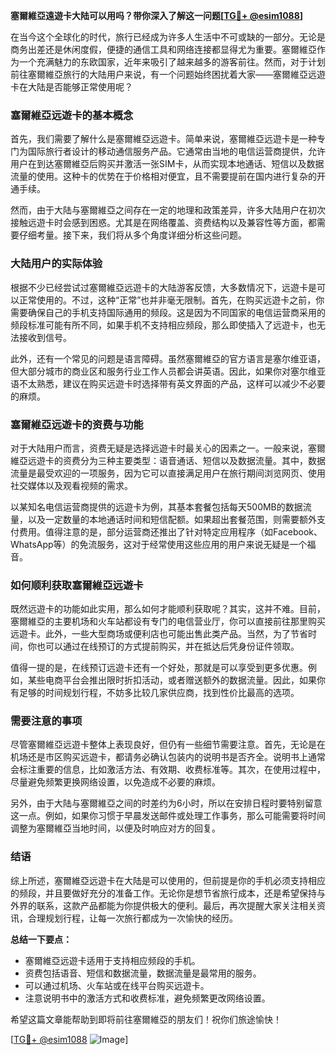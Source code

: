 **塞爾維亞遠遊卡大陆可以用吗？带你深入了解这一问题[[TG💪+ @esim1088](https://t.me/s/esim1088)]**

在当今这个全球化的时代，旅行已经成为许多人生活中不可或缺的一部分。无论是商务出差还是休闲度假，便捷的通信工具和网络连接都显得尤为重要。塞爾維亞作为一个充满魅力的东欧国家，近年来吸引了越来越多的游客前往。然而，对于计划前往塞爾維亞旅行的大陆用户来说，有一个问题始终困扰着大家——塞爾維亞远遊卡在大陆是否能够正常使用呢？

### 塞爾維亞远遊卡的基本概念

首先，我们需要了解什么是塞爾維亞远遊卡。简单来说，塞爾維亞远遊卡是一种专门为国际旅行者设计的移动通信服务产品。它通常由当地的电信运营商提供，允许用户在到达塞爾維亞后购买并激活一张SIM卡，从而实现本地通话、短信以及数据流量的使用。这种卡的优势在于价格相对便宜，且不需要提前在国内进行复杂的开通手续。

然而，由于大陆与塞爾維亞之间存在一定的地理和政策差异，许多大陆用户在初次接触远遊卡时会感到困惑。尤其是在网络覆盖、资费结构以及兼容性等方面，都需要仔细考量。接下来，我们将从多个角度详细分析这些问题。

### 大陆用户的实际体验

根据不少已经尝试过塞爾維亞远遊卡的大陆游客反馈，大多数情况下，远遊卡是可以正常使用的。不过，这种“正常”也并非毫无限制。首先，在购买远遊卡之前，你需要确保自己的手机支持国际通用的频段。这是因为不同国家的电信运营商采用的频段标准可能有所不同，如果手机不支持相应频段，那么即使插入了远遊卡，也无法接收到信号。

此外，还有一个常见的问题是语言障碍。虽然塞爾維亞的官方语言是塞尔维亚语，但大部分城市的商业区和服务行业工作人员都会讲英语。因此，如果你对塞尔维亚语不太熟悉，建议在购买远遊卡时选择带有英文界面的产品，这样可以减少不必要的麻烦。

### 塞爾維亞远遊卡的资费与功能

对于大陆用户而言，资费无疑是选择远遊卡时最关心的因素之一。一般来说，塞爾維亞远遊卡的资费分为三种主要类型：语音通话、短信以及数据流量。其中，数据流量是最受欢迎的一项服务，因为它可以直接满足用户在旅行期间浏览网页、使用社交媒体以及观看视频的需求。

以某知名电信运营商提供的远遊卡为例，其基本套餐包括每天500MB的数据流量，以及一定数量的本地通话时间和短信配额。如果超出套餐范围，则需要额外支付费用。值得注意的是，部分运营商还推出了针对特定应用程序（如Facebook、WhatsApp等）的免流服务，这对于经常使用这些应用的用户来说无疑是一个福音。

### 如何顺利获取塞爾維亞远遊卡

既然远遊卡的功能如此实用，那么如何才能顺利获取呢？其实，这并不难。目前，塞爾維亞的主要机场和火车站都设有专门的电信营业厅，你可以直接前往那里购买远遊卡。此外，一些大型商场或便利店也可能出售此类产品。当然，为了节省时间，你也可以通过在线预订的方式提前购买，并在抵达后凭身份证件领取。

值得一提的是，在线预订远遊卡还有一个好处，那就是可以享受到更多优惠。例如，某些电商平台会推出限时折扣活动，或者赠送额外的数据流量。因此，如果你有足够的时间规划行程，不妨多比较几家供应商，找到性价比最高的选项。

### 需要注意的事项

尽管塞爾維亞远遊卡整体上表现良好，但仍有一些细节需要注意。首先，无论是在机场还是市区购买远遊卡，都请务必确认包装内的说明书是否齐全。说明书上通常会标注重要的信息，比如激活方法、有效期、收费标准等。其次，在使用过程中，尽量避免频繁更换网络设置，以免造成不必要的麻烦。

另外，由于大陆与塞爾維亞之间的时差约为6小时，所以在安排日程时要特别留意这一点。例如，如果你习惯于早晨发送邮件或处理工作事务，那么可能需要将时间调整为塞爾維亞当地时间，以便及时响应对方的回复。

### 结语

综上所述，塞爾維亞远遊卡在大陆是可以使用的，但前提是你的手机必须支持相应的频段，并且要做好充分的准备工作。无论你是想节省旅行成本，还是希望保持与外界的联系，这款产品都能为你提供极大的便利。最后，再次提醒大家关注相关资讯，合理规划行程，让每一次旅行都成为一次愉快的经历。

**总结一下要点：**
- 塞爾維亞远遊卡适用于支持相应频段的手机。
- 资费包括语音、短信和数据流量，数据流量是最常用的服务。
- 可以通过机场、火车站或在线平台购买远遊卡。
- 注意说明书中的激活方式和收费标准，避免频繁更改网络设置。

希望这篇文章能帮助到即将前往塞爾維亞的朋友们！祝你们旅途愉快！

[[TG💪+ @esim1088](https://t.me/s/esim1088) ![Image](https://i.postimg.cc/4NQfJmqS/Snipaste-2025-05-13-00-14-12.png)]